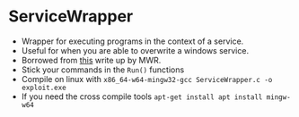 # ServiceWrapper
* Wrapper for executing programs in the context of a service.
* Useful for when you are able to overwrite a windows service.
* Borrowed from [this](https://labs.mwrinfosecurity.com/assets/1089/original/Windows_Services_-_All_roads_lead_to_SYSTEM-1.1-oct15.pdf) write up by MWR.
* Stick your commands in the `Run()` functions
* Compile on linux with `x86_64-w64-mingw32-gcc ServiceWrapper.c -o exploit.exe`
* If you need the cross compile tools `apt-get install apt install mingw-w64`

